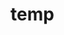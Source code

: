 # temp



























































































































































































































